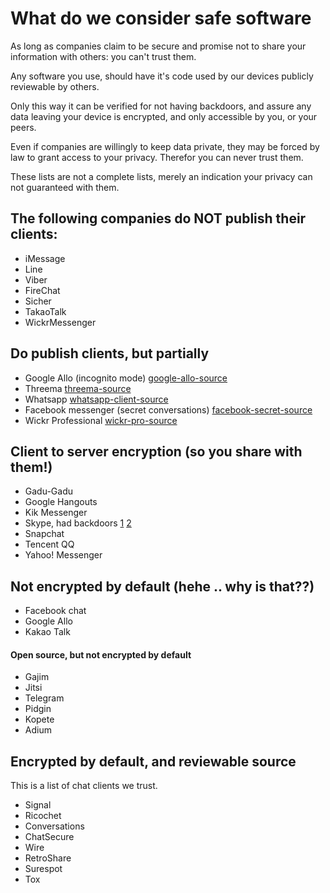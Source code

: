 # What do we consider safe software

As long as companies claim to be secure and promise not to share your
information with others: you can't trust them. 

Any software you use, should have it's code used by our devices publicly
reviewable by others. 

Only this way it can be verified for not having backdoors, and assure any data
leaving your device is encrypted, and only accessible by you, or your peers. 

Even if companies are willingly to keep data private, they may be forced by law
to grant access to your privacy. Therefor you can never trust them. 

These lists are not a complete lists, merely an indication your privacy can not
guaranteed with them. 

## The following companies do NOT publish their clients:
- iMessage
- Line
- Viber
- FireChat
- Sicher
- TakaoTalk
- WickrMessenger

## Do publish clients, but partially
- Google Allo (incognito mode) [google-allo-source]
- Threema [threema-source]
- Whatsapp [whatsapp-client-source]
- Facebook messenger (secret conversations) [facebook-secret-source]
- Wickr Professional [wickr-pro-source]

## Client to server encryption (so you share with them!)
- Gadu-Gadu
- Google Hangouts
- Kik Messenger
- Skype, had backdoors [1] [2]
- Snapchat
- Tencent QQ
- Yahoo! Messenger

## Not encrypted by default (hehe .. why is that??)
- Facebook chat
- Google Allo
- Kakao Talk
#### Open source, but not encrypted by default
- Gajim
- Jitsi
- Telegram
- Pidgin
- Kopete
- Adium

## Encrypted by default, and reviewable source
This is a list of chat clients we trust. 
- Signal
- Ricochet
- Conversations
- ChatSecure
- Wire
- RetroShare
- Surespot
- Tox

[1]: https://arstechnica.com/security/2013/05/think-your-skype-messages-get-end-to-end-encryption-think-again/
[2]: https://www.theguardian.com/world/2013/jul/11/microsoft-nsa-collaboration-user-data

[whatsapp-client-source]: https://www.whatsapp.com/security/WhatsApp-Security-Whitepaper.pdf
[google-allo-source]: http://www.pcmag.com/news/351756/wickr-releases-crypto-protocol-on-github
[facebook-secret-source]: https://web.archive.org/web/20160708213226/https://fbnewsroomus.files.wordpress.com/2016/07/secret_conversations_whitepaper.pdf
[threema-source]: https://threema.ch/en/faq/source_code
[wickr-pro-source]: http://www.pcmag.com/news/351756/wickr-releases-crypto-protocol-on-github


